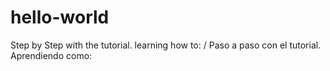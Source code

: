 # hello-world
Step by Step with the tutorial.  learning how to: /  Paso a paso con el tutorial. Aprendiendo como:
